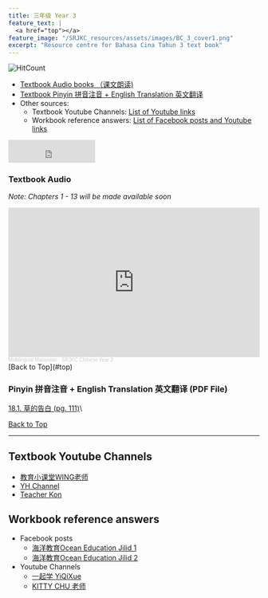 ```yaml
---
title: 三年级 Year 3 
feature_text: |
  <a href="top"></a>
feature_image: "/SRJKC_resources/assets/images/BC_3_cover1.png"
excerpt: "Resource centre for Bahasa Cina Tahun 3 text book"
---
```

![HitCount](https://hits.dwyl.com/multilingual-malaysian/SRJKC_resources.svg?style=flat)

- [Textbook Audio books （课文朗读)](#audio)
- [Textbook Pinyin 拼音注音 + English Translation 英文翻译](#pinyin)
- Other sources:
  - Textbook Youtube Channels: [List of Youtube links](#videos)
  - Workbook reference answers: [List of Facebook posts and Youtube links](#workbook)


<iframe src="https://www.facebook.com/plugins/like.php?href=https%3A%2F%2Fmultilingual-malaysian.github.io%2FSRJKC_resources%2Fyear3%2F&width=174&layout=button_count&action=like&size=large&share=true&height=46&appId" width="174" height="46" style="border:none;overflow:hidden" scrolling="no" frameborder="0" allowfullscreen="true" allow="autoplay; clipboard-write; encrypted-media; picture-in-picture; web-share"></iframe>

### Textbook Audio <a name="audio"></a>
_Note: Chapters 1 - 13 will be made available soon_
<iframe width="100%" height="300" scrolling="no" frameborder="no" allow="autoplay" src="https://w.soundcloud.com/player/?url=https%3A//api.soundcloud.com/playlists/1494548539&color=%23626363&auto_play=false&hide_related=false&show_comments=false&show_user=false&show_reposts=false&show_teaser=false&visual=true"></iframe><div style="font-size: 10px; color: #cccccc;line-break: anywhere;word-break: normal;overflow: hidden;white-space: nowrap;text-overflow: ellipsis; font-family: Interstate,Lucida Grande,Lucida Sans Unicode,Lucida Sans,Garuda,Verdana,Tahoma,sans-serif;font-weight: 100;"><a href="https://soundcloud.com/multilingual-malaysian" title="Multilingual Malaysian" target="_blank" style="color: #cccccc; text-decoration: none;">Multilingual Malaysian</a> · <a href="https://soundcloud.com/multilingual-malaysian/sets/srjkc-chinese-year-3" title="SRJKC Chinese Year 3" target="_blank" style="color: #cccccc; text-decoration: none;">SRJKC Chinese Year 3</a></div>
[Back to Top](#top)

### Pinyin 拼音注音 + English Translation 英文翻译 (PDF File) <a name="pinyin"></a>
<!--
[1. 上学的路 (pg. 2)] - *coming soon*\
[2. 魔豆传心意 (pg. 7)] - *coming soon*\
[3. 鸟儿筑巢 (pg. 12)] - *coming soon*\
[4.1. 爸爸的大手 (pg. 17)] - *coming soon*\
[4.2. 百衲被的故事 (pg. 19)] - *coming soon*\
[5.1. 被子的大地 (pg. 28)] - *coming soon*\
[5.2. 月亮渴了 (pg. 30)] - *coming soon*\
[6. 小猫和老虎 (pg. 34)] - *coming soon*\
[7. 纸船 (pg. 39)] - *coming soon*\
[8. 神奇的三维打印 (pg. 44)] - *coming soon*\
[9. 马来亚橡胶之父——陈齐贤 (pg. 53)] - *coming soon*\
[10. 天鹅长住的地方 (pg. 58)] - *coming soon*\
[11. 竹筒饭 (pg. 64)] - *coming soon*\
[12. 蔡伦造纸 (pg. 69)] - *coming soon*\
[13.1. 快乐识字 (pg. 78)] - *coming soon*\
[13.2. 丰收歌 (pg. 80)] - *coming soon*\
[14.1. 掩耳盗铃 (pg. 85)](#14.1)\
[14.6. 刻舟求剑 (pg. 90)](#14.6)\
[15. 上天送来的小彩虹 (pg. 92)](#15)\
[16. 退休的鞋子 (pg. 97)](#16)\
[17. 争吵 (pg. 106)](#17)\
-->
<a href="/SRJKC_resources/doc/year3/18.1 草的告白.pdf" target="_blank">18.1. 草的告白 (pg. 111)</a>\
<!--
18.2. 自然界的时钟 (pg. 113)\
19.1 建筑界的长颈鹿 (pg. 117)\
19.3 安顺斜塔 (pg. 121)\
20.1 不一样的表演 (pg. 123)\
20.2 特别任务 (pg. 125)
-->

[Back to Top](#top)

----
## Textbook Youtube Channels<a name="videos"></a>
- [教育小课堂WING老师](https://youtube.com/playlist?list=PLLQYH_wAFVF8sRReEBoP89VI28g2gJCvD)
- [YH Channel](https://youtube.com/playlist?list=PL5o5V0axbg-PS8YuCWNlDhsCauAxMY3Py)
- [Teacher Kon](https://youtube.com/playlist?list=PLjI8qVK2iMkVZdRY3irrjAjewd0aNEi3N)

## Workbook reference answers<a name="workbook"></a>
- Facebook posts
  - [海洋教育Ocean Education Jilid 1](https://www.facebook.com/103156078242684/posts/129560802268878/)
  - [海洋教育Ocean Education Jilid 2](https://www.facebook.com/ocedu.co/posts/151268180098140/)
- Youtube Channels
  - [一起学 YiQiXue](https://youtube.com/playlist?list=PLQyq8ZxexxExkAKD7CNHh5SGz84ebl5I-)
  - [KITTY CHU 老师](https://youtube.com/playlist?list=PLN6YLweGbzq4PrbsAfLj6LZgMFJlfBeK2)
